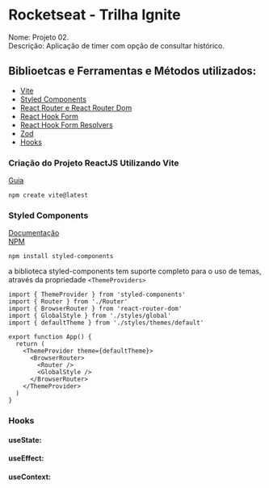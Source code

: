 # Rocketseat - Trilha Ignite

Nome: Projeto 02.  
Descrição: Aplicação de timer com opção de consultar histórico.

## Biblioetcas e Ferramentas e Métodos utilizados:

- [Vite](https://vitejs.dev/)
- [Styled Components](https://styled-components.com/)
- [React Router e React Router Dom](https://v5.reactrouter.com/)
- [React Hook Form](https://react-hook-form.com/)
- [React Hook Form Resolvers](https://react-hook-form.com/api/useform/#resolver)
- [Zod](https://zod.dev/)
- [Hooks](https://pt-br.reactjs.org/docs/hooks-intro.html)

### Criação do Projeto ReactJS Utilizando Vite

[Guia](https://vitejs.dev/guide/)

```
npm create vite@latest
```

### Styled Components

[Documentação](https://styled-components.com/docs)  
[NPM](https://www.npmjs.com/package/styled-components)

```
npm install styled-components
```

a biblioteca styled-components tem suporte completo para o uso de temas, através
da propriedade `<ThemeProviders>`

```
import { ThemeProvider } from 'styled-components'
import { Router } from './Router'
import { BrowserRouter } from 'react-router-dom'
import { GlobalStyle } from './styles/global'
import { defaultTheme } from './styles/themes/default'

export function App() {
  return (
    <ThemeProvider theme={defaultTheme}>
      <BrowserRouter>
        <Router />
        <GlobalStyle />
      </BrowserRouter>
    </ThemeProvider>
  )
}
```

### Hooks

#### useState:

#### useEffect:

#### useContext:

